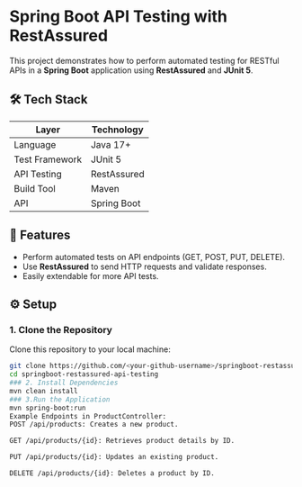 # Spring Boot API Testing with RestAssured

This project demonstrates how to perform automated testing for RESTful APIs in a **Spring Boot** application using **RestAssured** and **JUnit 5**.

## 🛠 Tech Stack

| **Layer**           | **Technology**            |
|---------------------|---------------------------|
| Language            | Java 17+                  |
| Test Framework      | JUnit 5                   |
| API Testing         | RestAssured               |
| Build Tool          | Maven                     |
| API                 | Spring Boot               |

## 📝 Features

- Perform automated tests on API endpoints (GET, POST, PUT, DELETE).
- Use **RestAssured** to send HTTP requests and validate responses.
- Easily extendable for more API tests.

## ⚙️ Setup

### 1. Clone the Repository

Clone this repository to your local machine:

```bash
git clone https://github.com/<your-github-username>/springboot-restassured-api-testing.git
cd springboot-restassured-api-testing
### 2. Install Dependencies
mvn clean install
### 3.Run the Application
mvn spring-boot:run
Example Endpoints in ProductController:
POST /api/products: Creates a new product.

GET /api/products/{id}: Retrieves product details by ID.

PUT /api/products/{id}: Updates an existing product.

DELETE /api/products/{id}: Deletes a product by ID.




